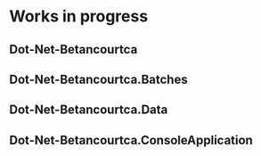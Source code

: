 # Works in progress

## Dot-Net-Betancourtca

## Dot-Net-Betancourtca.Batches

## Dot-Net-Betancourtca.Data

## Dot-Net-Betancourtca.ConsoleApplication
